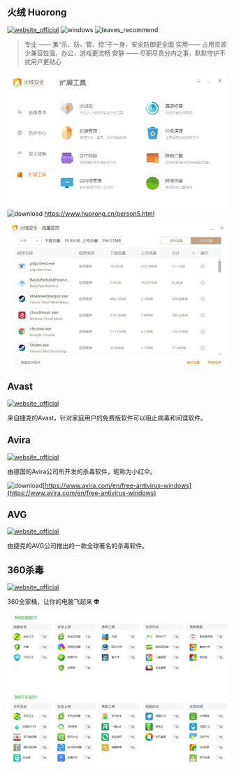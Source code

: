 ## 火绒 Huorong
[![website_official](https://gitbook07.oss-cn-hangzhou.aliyuncs.com/website_official.svg)](https://www.huorong.cn/) ![windows](https://gitbook07.oss-cn-hangzhou.aliyuncs.com/windows.svg) ![leaves_recommend](https://gitbook07.oss-cn-hangzhou.aliyuncs.com/leaves_rec.svg)

> 专业 —— 集“杀、防、管、控”于一身，安全防御更全面
实用—— 占用资源少兼容性强，办公、游戏更流畅
安静 —— 尽职尽责分内之事，默默守护不扰用户更贴心

![火绒](../../.gitbook/assets/z-system-secruity-virus-huorong.jpg)
![download](https://gitbook07.oss-cn-hangzhou.aliyuncs.com/download.svg) https://www.huorong.cn/person5.html

![火绒2](../../.gitbook/assets/z-system-secruity-virus-huorong2.jpg)

## Avast
[![website_official](https://gitbook07.oss-cn-hangzhou.aliyuncs.com/website_official.svg)](http://www.avast.com)

来自捷克的Avast，针对家庭用户的免费版软件可以阻止病毒和间谍软件。

## Avira
[![website_official](https://gitbook07.oss-cn-hangzhou.aliyuncs.com/website_official.svg)](https://www.avira.com)

由德国的Avira公司所开发的杀毒软件，昵称为小红伞。

![download](https://gitbook07.oss-cn-hangzhou.aliyuncs.com/download.svg)[https://www.avira.com/en/free-antivirus-windows](https://www.avira.com/en/free-antivirus-windows)

## AVG
[![website_official](https://gitbook07.oss-cn-hangzhou.aliyuncs.com/website_official.svg)](https://www.avg.com/)

由捷克的AVG公司推出的一款全球著名的杀毒软件。

## 360杀毒

[![website_official](https://gitbook07.oss-cn-hangzhou.aliyuncs.com/website_official.svg)](http://www.360.cn/download/)

360全家桶，让你的电脑飞起来 :alien:

![](../../.gitbook/assets/z-system-sec-vir-360.png)